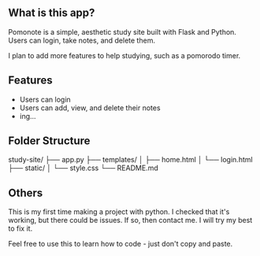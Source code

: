 ## What is this app?

Pomonote is a simple, aesthetic study site built with Flask and Python.
Users can login, take notes, and delete them. 

I plan to add more features to help studying, such as a pomorodo timer.

## Features

- Users can login 
- Users can add, view, and delete their notes
- ing...

## Folder Structure

study-site/
├── app.py
├── templates/
│   ├── home.html
│   └── login.html
├── static/
│   └── style.css
└── README.md

## Others

This is my first time making a project with python.
I checked that it's working, but there could be issues.
If so, then contact me. I will try my best to fix it.

Feel free to use this to learn how to code - just don't copy and paste.
